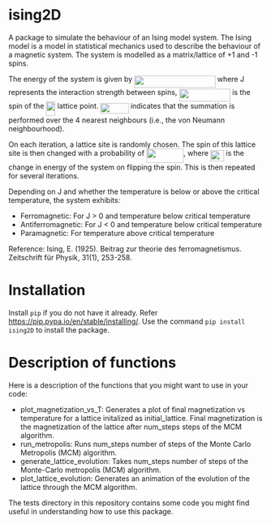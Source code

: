 # ising2D
A package to simulate the behaviour of an Ising model system. 
The Ising model is a model in statistical mechanics used to describe the behaviour of a magnetic system.
The system is modelled as a matrix/lattice of +1 and -1 spins.

The energy of the system is given by 
<img src="/tex/2952095dffb5082a65347403fb15d457.svg?invert_in_darkmode&sanitize=true" align=middle width=159.61948859999998pt height=24.657735299999988pt/>
where J represents the interaction strength between spins,
<img src="/tex/f29c574505eea1cddce4335737b3cad0.svg?invert_in_darkmode&sanitize=true" align=middle width=100.71062924999998pt height=24.65753399999998pt/> is the spin of the <img src="/tex/3def24cf259215eefdd43e76525fb473.svg?invert_in_darkmode&sanitize=true" align=middle width=18.32504519999999pt height=27.91243950000002pt/> lattice point.
<img src="/tex/7409d8ab6a0b37fe9d5c8ce22df9aba8.svg?invert_in_darkmode&sanitize=true" align=middle width=55.38259154999999pt height=21.68300969999999pt/> indicates that the summation is performed over the 4 nearest neighbours (i.e., the von Neumann neighbourhood).

On each iteration, a lattice site is randomly chosen.
The spin of this lattice site is then changed with a probability of <img src="/tex/2756e01d0c990457ca6dacc33d8ce90b.svg?invert_in_darkmode&sanitize=true" align=middle width=73.2011082pt height=28.670654099999997pt/>, 
where <img src="/tex/8b315c12c08fd5b9b3d2a80e5db71bb5.svg?invert_in_darkmode&sanitize=true" align=middle width=26.780867849999986pt height=22.465723500000017pt/> is the change in energy of the system on flipping the spin.
This is then repeated for several iterations.

Depending on J and whether the temperature is below or above the critical temperature,
the system exhibits:
* Ferromagnetic: For J > 0 and temperature below critical temperature
* Antiferromagnetic: For J < 0 and temperature below critical temperature
* Paramagnetic: For temperature above critical temperature

Reference: 
Ising, E. (1925). Beitrag zur theorie des ferromagnetismus. Zeitschrift für Physik, 31(1), 253-258.

# Installation
Install `pip` if you do not have it already. Refer https://pip.pypa.io/en/stable/installing/.
Use the command `pip install ising2D` to install the package.

# Description of functions
Here is a description of the functions that you might want to use in your code:
* plot_magnetization_vs_T: Generates a plot of final magnetization vs temperature for a lattice initalized as initial_lattice. Final magnetization is the magnetization of the lattice after num_steps steps of the MCM algorithm.
* run_metropolis: Runs num_steps number of steps of the Monte Carlo Metropolis (MCM) algorithm.
* generate_lattice_evolution: Takes num_steps number of steps of the Monte-Carlo metropolis (MCM) algorithm.
* plot_lattice_evolution: Generates an animation of the evolution of the lattice through the MCM algorithm.

The tests directory in this repository contains some code you might find useful in understanding how to use this package.
